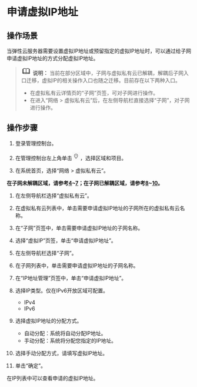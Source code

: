 # 申请虚拟IP地址<a name="vpc_vip_0002"></a>

## 操作场景<a name="se6c62cd61b874228a8bde0cc58d45fae"></a>

当弹性云服务器需要设置虚拟IP地址或预留指定的虚拟IP地址时，可以通过给子网申请虚拟IP地址的方式分配虚拟IP地址。

>![](public_sys-resources/icon-note.gif) **说明：** 
>当前在部分区域中，子网与虚拟私有云已解耦，解耦后子网入口迁移，虚拟IP的相关操作入口也随之迁移。目前存在以下两种入口。
>-   在虚拟私有云详情页的“子网”页签，可对子网进行操作。
>-   在进入“网络 \> 虚拟私有云”后，在左侧导航栏直接选择“子网”，对子网进行操作。

## 操作步骤<a name="section56200370103127"></a>

1.  登录管理控制台。


1.  在管理控制台左上角单击![](figures/icon-region.png)，选择区域和项目。
2.  在系统首页，选择“网络 \> 虚拟私有云”。

**在子网未解耦区域，请参考[4](#li51522361618)\~[7](#li18152143611112)；在子网已解耦区域，请参考[8](#li715211361516)\~[10](#li19153536815)。**

1.  <a name="li51522361618"></a>在左侧导航栏选择“虚拟私有云”。
2.  在虚拟私有云列表中，单击需要申请虚拟IP地址的子网所在的虚拟私有云名称。
3.  在“子网”页签中，单击需要申请虚拟IP地址的子网名称。
4.  <a name="li18152143611112"></a>选择“虚拟IP”页签，单击“申请虚拟IP地址”。
5.  <a name="li715211361516"></a>在左侧导航栏选择“子网”。
6.  在子网列表中，单击需要申请虚拟IP地址的子网名称。
7.  <a name="li19153536815"></a>在“IP地址管理”页签中，单击“申请虚拟IP地址”。
8.  选择IP类型。仅在IPv6开放区域可配置。
    -   IPv4
    -   IPv6

9.  选择虚拟IP地址的分配方式。
    -   自动分配：系统将自动分配IP地址。
    -   手动分配：系统将分配您指定的IP地址。

10. 选择手动分配方式，请填写虚拟IP地址。
11. 单击“确定”。

在IP列表中可以查看申请的虚拟IP地址。

